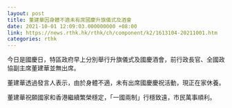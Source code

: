 ```yaml
---
layout: post
title: 董建華因身體不適未有席國慶升旗儀式及酒會　
date: 2021-10-01 12:09:03.000000000 +08:00
link: https://news.rthk.hk/rthk/ch/component/k2/1613104-20211001.htm
categories: rthk
---
```


今日是國慶日，特區政府早上分別舉行升旗儀式及國慶酒會，前行政長官、全國政協副主席董建華並無出席。

董建華透過發言人表示，由於身體不適，未有出席國慶慶祝活動，現正在家休養。

董建華祝願國家和香港繼續繁榮穩定，「一國兩制」行穩致遠，市民萬事順利。

